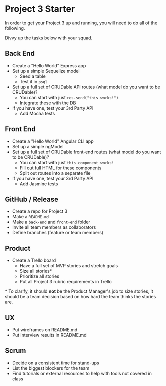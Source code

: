 # Project 3 Starter

In order to get your Project 3 up and running, you will need to do all of the following.

Divvy up the tasks below with your squad.

## Back End

- Create a "Hello World" Express app
- Set up a simple Sequelize model
  - Seed a table
  - Test it in `psql`
- Set up a full set of CRUDable API routes (what model do you want to be CRUDable)?
  - You can start with just `res.send("this works!")`
  - Integrate these with the DB
- If you have one, test your 3rd Party API
  - Add Mocha tests

## Front End

- Create a "Hello World" Angular CLI app
- Set up a simple ngModel
- Set up a full set of CRUDable front-end routes (what model do you want to be CRUDable)?
  - You can start with just `this component works!`
  - Fill out full HTML for these components
  - Split out routes into a separate file
- If you have one, test your 3rd Party API
  - Add Jasmine tests

## GitHub / Release

- Create a repo for Project 3
- Make a `README.md`
- Make a `back-end` and `front-end` folder
- Invite all team members as collaborators
- Define branches (feature or team members)

## Product

- Create a Trello board
  - Have a full set of MVP stories and stretch goals
  - Size all stories\*
  - Prioritize all stories
  - Put all Project 3 rubric requirements in Trello
  
\* To clarify, it should **not** be the Product Manager's job to size stories, it should be a team decision based on how hard the team thinks the stories are.

## UX

- Put wireframes on README.md
- Put interview results in README.md

## Scrum

- Decide on a consistent time for stand-ups
- List the biggest blockers for the team
- Find tutorials or external resources to help with tools not covered in class
